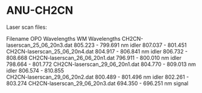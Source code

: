 # ANU-CH2CN
Laser scan files:

Filename			 OPO Wavelengths			WM Wavelengths
CH2CN-laserscan_25_06_20n3.dat   805.223 - 799.691 nm idler		807.037 - 801.451
CH2CN-laserscan_25_06_20n4.dat   804.917 - 806.841 nm idler       	806.732 - 808.668
CH2CN-laserscan_26_06_20n1.dat   796.911 - 800.010 nm idler		798.664 - 801.772
CH2CN-laserscan_29_06_20n1.dat   804.770 - 809.013 nm idler	        806.574 - 810.855	
CH2CN-laserscan_29_06_20n2.dat   800.489 - 801.496 nm idler		802.261 - 803.274
CH2CN-laserscan_29_06_20n3.dat   694.350 - 696.251 nm signal            


